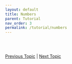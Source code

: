 ```yaml
---
layout: default
title: Numbers
parent: Tutorial
nav_order: 3
permalink: /tutorial/numbers
---
```






<br><br>

[Previous Topic](./hello) | [Next Topic](./strings)